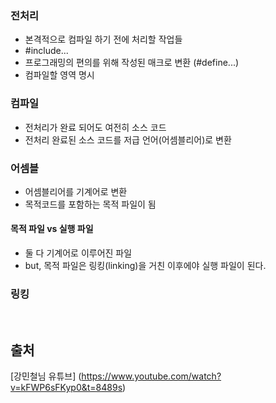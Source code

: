 <h3 id="전처리">전처리</h3>
<ul>
<li>본격적으로 컴파일 하기 전에 처리할 작업들</li>
<li>#include... </li>
<li>프로그래밍의 편의를 위해 작성된 매크로 변환 (#define...)</li>
<li>컴파일할 영역 명시
<img alt="" src="https://velog.velcdn.com/images/jhp21c/post/48896434-de9e-463e-a3cd-ca2fe9d443a2/image.png" /></li>
</ul>
<h3 id="컴파일">컴파일</h3>
<ul>
<li>전처리가 완료 되어도 여전히 소스 코드</li>
<li>전처리 완료된 소스 코드를 저급 언어(어셈블리어)로 변환
<img alt="" src="https://velog.velcdn.com/images/jhp21c/post/ddfea33b-8f44-40d6-89a2-6fc96a299837/image.png" /></li>
</ul>
<h3 id="어셈블">어셈블</h3>
<ul>
<li>어셈블리어를 기계어로 변환</li>
<li>목적코드를 포함하는 목적 파일이 됨
<img alt="" src="https://velog.velcdn.com/images/jhp21c/post/c9af2cf4-0694-42d3-b38c-f36241149a78/image.png" /></li>
</ul>
<h4 id="목적-파일-vs-실행-파일">목적 파일 vs 실행 파일</h4>
<ul>
<li>둘 다 기계어로 이루어진 파일 </li>
<li>but, 목적 파일은 링킹(linking)을 거친 이후에야 실행 파일이 된다.</li>
</ul>
<h3 id="링킹">링킹</h3>
<p><img alt="" src="https://velog.velcdn.com/images/jhp21c/post/15dfd6a2-3b33-4d81-bd9c-aa868bc920d3/image.png" />
<img alt="" src="https://velog.velcdn.com/images/jhp21c/post/83488cf0-4d7e-4ad5-80b7-32a6a4cfdef0/image.png" /></p>
<h2 id="출처">출처</h2>
<p>[강민철님 유튜브] (<a href="https://www.youtube.com/watch?v=kFWP6sFKyp0&amp;t=8489s">https://www.youtube.com/watch?v=kFWP6sFKyp0&amp;t=8489s</a>)</p>